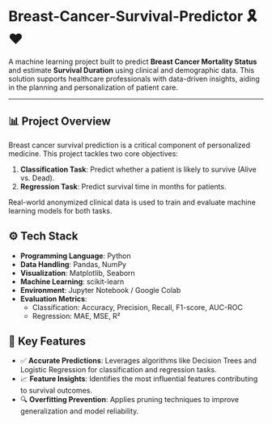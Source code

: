 # Breast-Cancer-Survival-Predictor 🎗️❤️
A machine learning project built to predict **Breast Cancer Mortality Status** and estimate **Survival Duration** using clinical and demographic data. This solution supports healthcare professionals with data-driven insights, aiding in the planning and personalization of patient care.

---

## 📊 Project Overview

Breast cancer survival prediction is a critical component of personalized medicine. This project tackles two core objectives:

1. **Classification Task**: Predict whether a patient is likely to survive (Alive vs. Dead).
2. **Regression Task**: Predict survival time in months for patients.

Real-world anonymized clinical data is used to train and evaluate machine learning models for both tasks.

## ⚙️ Tech Stack

- **Programming Language**: Python
- **Data Handling**: Pandas, NumPy
- **Visualization**: Matplotlib, Seaborn
- **Machine Learning**: scikit-learn
- **Environment**: Jupyter Notebook / Google Colab
- **Evaluation Metrics**:
  - Classification: Accuracy, Precision, Recall, F1-score, AUC-ROC 
  - Regression: MAE, MSE, R²

## 🧠 Key Features

- ✅ **Accurate Predictions**: Leverages algorithms like Decision Trees and Logistic Regression for classification and regression tasks.
- 📈 **Feature Insights**: Identifies the most influential features contributing to survival outcomes.
- 🔍 **Overfitting Prevention**: Applies pruning techniques to improve generalization and model reliability.
